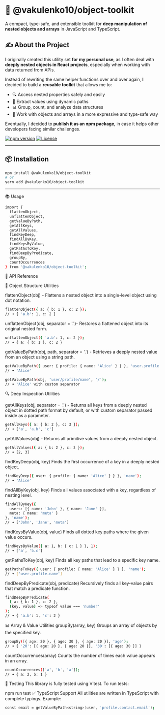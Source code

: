 # 🧰 @vakulenko10/object-toolkit

A compact, type-safe, and extensible toolkit for **deep manipulation of nested objects and arrays** in JavaScript and TypeScript.

## ✍️ About the Project

I originally created this utility set **for my personal use**, as I often deal with **deeply nested objects in React projects**, especially when working with data returned from APIs.

Instead of rewriting the same helper functions over and over again, I decided to build a **reusable toolkit** that allows me to:

- 🔍 Access nested properties safely and easily  
- 🧭 Extract values using dynamic paths  
- 📊 Group, count, and analyze data structures  
- 🧱 Work with objects and arrays in a more expressive and type-safe way  

Eventually, I decided to **publish it as an npm package**, in case it helps other developers facing similar challenges.

[![npm version](https://img.shields.io/npm/v/@vakulenko10/object-toolkit)](https://www.npmjs.com/package/@vakulenko10/object-toolkit)
[![License](https://img.shields.io/npm/l/@vakulenko10/object-toolkit)](LICENSE)

---

## 📦 Installation

```bash
npm install @vakulenko10/object-toolkit
# or
yarn add @vakulenko10/object-toolkit

```
---
📚 Usage
```bash
import {
  flattenObject,
  unflattenObject,
  getValueByPath,
  getAllKeys,
  getAllValues,
  findKeyDeep,
  findAllByKey,
  findKeysByValue,
  getPathsToKey,
  findDeepByPredicate,
  groupBy,
  countOccurrences
} from '@vakulenko10/object-toolkit';
```

🔧 API Reference

🔄 Object Structure Utilities

flattenObject(obj) -
Flattens a nested object into a single-level object using dot notation.

```bash
flattenObject({ a: { b: 1 }, c: 2 });
// ➜ { 'a.b': 1, c: 2 }
```

unflattenObject(obj, separator = '.')-
Restores a flattened object into its original nested form.
```bash
unflattenObject({ 'a.b': 1, c: 2 });
// ➜ { a: { b: 1 }, c: 2 }
```

getValueByPath(obj, path, separator = '.') -
Retrieves a deeply nested value from an object using a string path.
```bash
getValueByPath({ user: { profile: { name: 'Alice' } } }, 'user.profile.name');
// ➜ 'Alice'

getValueByPath(obj, 'user/profile/name', '/');
// ➜ 'Alice' with custom separator
```

🔍 Deep Inspection Utilities

getAllKeys(obj, separator = '.') - 
Returns all keys from a deeply nested object in dotted path format by default, or with custom separator passed inside as a parameter.

```bash
getAllKeys({ a: { b: 2 }, c: 3 });
// ➜ ['a', 'a.b', 'c']
```

getAllValues(obj) -
Returns all primitive values from a deeply nested object.

```bash
getAllValues({ a: { b: 2 }, c: 3 });
// ➜ [2, 3]
```

findKeyDeep(obj, key)
Finds the first occurrence of a key in a deeply nested object.

```bash
findKeyDeep({ user: { profile: { name: 'Alice' } } }, 'name');
// ➜ 'Alice'
```

findAllByKey(obj, key)
Finds all values associated with a key, regardless of nesting level.

```bash
findAllByKey({
  users: [{ name: 'John' }, { name: 'Jane' }],
  meta: { name: 'meta' }
}, 'name');
// ➜ ['John', 'Jane', 'meta']
```
findKeysByValue(obj, value)
Finds all dotted key paths where the given value occurs.
```bash
findKeysByValue({ a: 1, b: { c: 1 } }, 1);
// ➜ ['a', 'b.c']
```
getPathsToKey(obj, key)
Finds all key paths that lead to a specific key name.
```bash
getPathsToKey({ user: { profile: { name: 'Alice' } } }, 'name');
// ➜ ['user.profile.name']
```

findDeepByPredicate(obj, predicate)
Recursively finds all key-value pairs that match a predicate function.
```bash
findDeepByPredicate(
  { a: { b: 1 }, c: 2 },
  (key, value) => typeof value === 'number'
);
// ➜ { 'a.b': 1, 'c': 2 }
```
📊 Array & Value Utilities
groupBy(array, key)
Groups an array of objects by the specified key.
```bash
groupBy([{ age: 20 }, { age: 30 }, { age: 20 }], 'age');
// ➜ { '20': [{ age: 20 }, { age: 20 }], '30': [{ age: 30 }] }
```
countOccurrences(array)
Counts the number of times each value appears in an array.
```bash
countOccurrences(['a', 'b', 'a']);
// ➜ { a: 2, b: 1 }
```
🧪 Testing
This library is fully tested using Vitest. To run tests:

npm run test
✅ TypeScript Support
All utilities are written in TypeScript with complete typings. Example:
```bash
const email = getValueByPath<string>(user, 'profile.contact.email');
```
